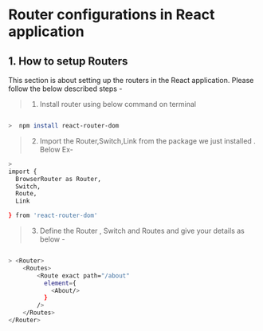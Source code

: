 # Router configurations in React application

## 1. How to setup Routers
This section is about setting up the routers in the React application. Please follow the below described steps -




> 1.  Install router using below command on terminal


```sh

>  npm install react-router-dom 

```

> 2.  Import the Router,Switch,Link from the package we just installed . Below Ex-


```sh
> 
import {
  BrowserRouter as Router,
  Switch,
  Route,
  Link

} from 'react-router-dom'

```

> 3.  Define the Router , Switch and Routes and give your details as below -

```sh

> <Router>
    <Routes>
        <Route exact path="/about"
          element={
            <About/>
          }
        />
    </Routes>
</Router>

```




